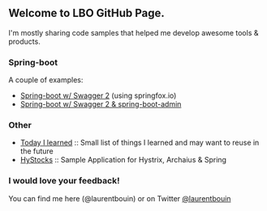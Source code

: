 ## Welcome to LBO GitHub Page.

I'm mostly sharing code samples that helped me develop awesome tools & products. 

### Spring-boot

A couple of examples:

 * [Spring-boot w/ Swagger 2](https://github.com/laurentbouin/boot-samples/tree/master/swagger2) (using springfox.io)
 * [Spring-boot w/ Swagger 2 & spring-boot-admin](https://github.com/laurentbouin/boot-samples/tree/master/swagger2-admin)

### Other 

* [Today I learned](https://github.com/laurentbouin/til/) :: Small list of things I learned and may want to reuse in the future
* [HyStocks](https://github.com/laurentbouin/hystocks) :: Sample Application for Hystrix, Archaius & Spring

### I would love your feedback!
You can find me here (@laurentbouin) or on Twitter [@laurentbouin](https://twitter.com/laurentbouin)

